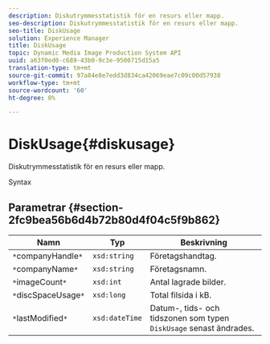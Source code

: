 ```yaml
---
description: Diskutrymmesstatistik för en resurs eller mapp.
seo-description: Diskutrymmesstatistik för en resurs eller mapp.
seo-title: DiskUsage
solution: Experience Manager
title: DiskUsage
topic: Dynamic Media Image Production System API
uuid: a63f0ed0-c689-43b0-9c3e-9500715d15a5
translation-type: tm+mt
source-git-commit: 97a84e8e7edd3d834ca42069eae7c09c00d57938
workflow-type: tm+mt
source-wordcount: '60'
ht-degree: 0%

---
```



# DiskUsage{#diskusage}

Diskutrymmesstatistik för en resurs eller mapp.

Syntax

## Parametrar {#section-2fc9bea56b6d4b72b80d4f04c5f9b862}

| Namn | Typ | Beskrivning |
|---|---|---|
| `*`companyHandle`*` | `xsd:string` | Företagshandtag. |
| `*`companyName`*` | `xsd:string` | Företagsnamn. |
| `*`imageCount`*` | `xsd:int` | Antal lagrade bilder. |
| `*`discSpaceUsage`*` | `xsd:long` | Total filsida i kB. |
| `*`lastModified`*` | `xsd:dateTime` | Datum-, tids- och tidszonen som typen `DiskUsage` senast ändrades. |

